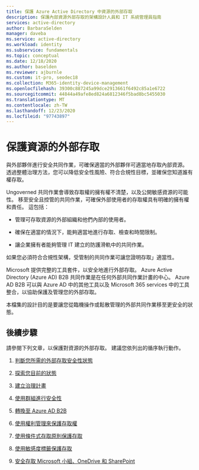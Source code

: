 ```yaml
---
title: 保護 Azure Active Directory 中資源的外部存取
description: 保護內部資源外部存取的架構設計人員和 IT 系統管理員指南
services: active-directory
author: BarbaraSelden
manager: daveba
ms.service: active-directory
ms.workload: identity
ms.subservice: fundamentals
ms.topic: conceptual
ms.date: 12/18/2020
ms.author: baselden
ms.reviewer: ajburnle
ms.custom: it-pro, seodec18
ms.collection: M365-identity-device-management
ms.openlocfilehash: 39300c887245a99dce2913661f6492c85a1e6722
ms.sourcegitcommit: 44844a49afe8ed824a6812346f5bad8bc5455030
ms.translationtype: MT
ms.contentlocale: zh-TW
ms.lasthandoff: 12/23/2020
ms.locfileid: "97743897"
---
```

# <a name="securing-external-access-to-resources"></a>保護資源的外部存取

與外部夥伴進行安全共同作業，可確保適當的外部夥伴可適當地存取內部資源。 透過整體治理方法，您可以降低安全性風險、符合合規性目標，並確保您知道誰有權存取。

Ungoverned 共同作業會導致存取權的擁有權不清楚，以及公開敏感資源的可能性。 移至安全且控管的共同作業，可確保外部使用者的存取權具有明確的擁有權和責任。 這包括：

* 管理可存取資源的外部組織和他們內部的使用者。

* 確保在適當的情況下，能夠適當地進行存取、檢查和時間限制。

* 讓企業擁有者能夠管理 IT 建立的防護滑軌中的共同作業。

如果您必須符合合規性架構，受管制的共同作業可讓您證明存取」適當性。

Microsoft 提供完整的工具套件，以安全地進行外部存取。  Azure Active Directory (Azure AD) B2B 共同作業是在任何外部共同作業計畫的中心。 Azure AD B2B 可以與 Azure AD 中的其他工具以及 Microsoft 365 services 中的工具整合，以協助保護及管理您的外部存取。

本檔集的設計目的是要讓您從臨機操作或鬆散管理的外部共同作業移至更安全的狀態。 

## <a name="next-steps"></a>後續步驟

請參閱下列文章，以保護對資源的外部存取。 建議您依列出的循序執行動作。


1. [判斷您所需的外部存取安全性狀態](1-secure-access-posture.md)

2. [探索您目前的狀態](2-secure-access-current-state.md)

3. [建立治理計畫](3-secure-access-plan.md)

4. [使用群組進行安全性](4-secure-access-groups.md)

5. [轉換至 Azure AD B2B](5-secure-access-b2b.md)

6. [使用權利管理來保護存取權](6-secure-access-entitlement-managment.md)

7. [使用條件式存取原則保護存取](7-secure-access-conditional-access.md)

8. [使用敏感度標籤保護存取](8-secure-access-sensitivity-labels.md)

9. [安全存取 Microsoft 小組、OneDrive 和 SharePoint](9-secure-access-teams-sharepoint.md)
